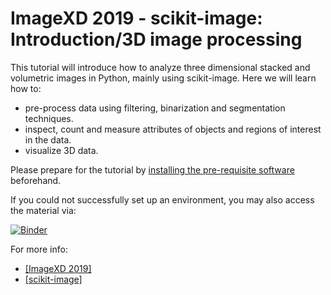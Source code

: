# ImageXD 2019 - scikit-image: Introduction/3D image processing

This tutorial will introduce how to analyze three dimensional stacked and volumetric
images in Python, mainly using scikit-image. Here we will learn how to:
  * pre-process data using filtering, binarization and segmentation techniques.
  * inspect, count and measure attributes of objects and regions of interest in the data.
  * visualize 3D data.

Please prepare for the tutorial by [installing the pre-requisite
software](preparation.md) beforehand.

If you could not successfully set up an environment, you may also
access the material via:

[![Binder](https://mybinder.org/badge.svg)](https://mybinder.org/v2/gh/imagexd/2019-tutorial-skimage/master)

For more info:
  * [[ImageXD 2019]](https://xd-con.org/imagexd-2019/)
  * [[scikit-image]](https://scikit-image.org/)
